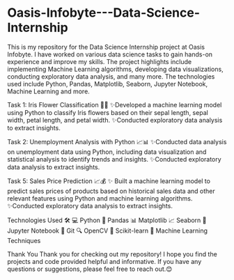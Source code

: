 # Oasis-Infobyte---Data-Science-Internship
This is my repository for the Data Science Internship project at Oasis Infobyte. 
I have worked on various data science tasks to gain hands-on experience and improve my skills.
The project highlights include implementing Machine Learning algorithms, developing data visualizations,
conducting exploratory data analysis, and many more. The technologies used include Python, Pandas, Matplotlib, Seaborn, Jupyter Notebook, Machine Learning and more. 

Task 1: Iris Flower Classification 🌺🌸
✨Developed a machine learning model using Python to classify Iris flowers based on their sepal length, sepal width, petal length, and petal width.
✨Conducted exploratory data analysis to extract insights.

Task 2: Unemployment Analysis with Python 📈📊
✨Conducted data analysis on unemployment data using Python, including data visualization and statistical analysis to identify trends and insights.
✨Conducted exploratory data analysis to extract insights.

Task 5: Sales Price Prediction 📈💰
✨ Built a machine learning model to predict sales prices of products based on historical sales data and other relevant features using Python and machine learning algorithms.
✨Conducted exploratory data analysis to extract insights.

Technologies Used 🛠️
💻 Python
🐼 Pandas
📊 Matplotlib
📈 Seaborn
📓 Jupyter Notebook
🔗 Git
🔍 OpenCV
🤖 Scikit-learn
🧠 Machine Learning Techniques

Thank You
Thank you for checking out my repository! I hope you find the projects and code provided helpful and informative.
If you have any questions or suggestions, please feel free to reach out.😊
